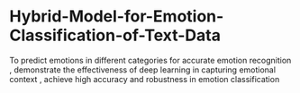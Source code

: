 # Hybrid-Model-for-Emotion-Classification-of-Text-Data
To predict emotions in different categories for accurate emotion recognition , demonstrate the effectiveness of deep learning in capturing emotional context , achieve high accuracy and robustness in emotion classification
